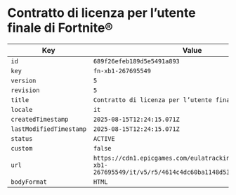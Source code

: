 # Contratto di licenza per l’utente finale di Fortnite®

| Key | Value |
| --- | ----- |
| `id` | `689f26efeb189d5e5491a893` |
| `key` | `fn-xb1-267695549` |
| `version` | `5` |
| `revision` | `5` |
| `title` | `Contratto di licenza per l’utente finale di Fortnite®` |
| `locale` | `it` |
| `createdTimestamp` | `2025-08-15T12:24:15.071Z` |
| `lastModifiedTimestamp` | `2025-08-15T12:24:15.071Z` |
| `status` | `ACTIVE` |
| `custom` | `false` |
| `url` | `https://cdn1.epicgames.com/eulatracking-download/fn-xb1-267695549/it/v5/r5/4614c4dc60ba1148d53c076a3f95147b.pdf` |
| `bodyFormat` | `HTML` |
